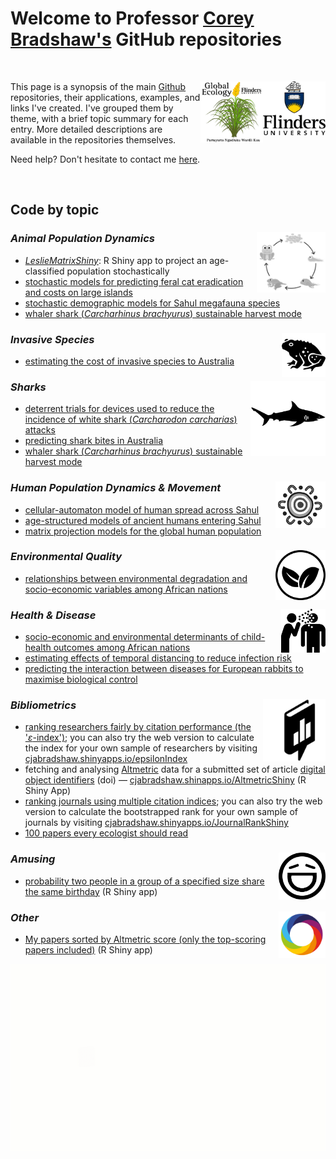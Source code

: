 # Welcome to Professor [Corey Bradshaw's](http://GlobalEcologyFlinders.com/people/#CJAB) GitHub repositories
<br>


[<img src="F_V_CMYK.png" alt="Flinders University" width="100" align="right" />](http://www.flinders.edu.au)
[<img src="GEL Logo Kaurna transparent.png" alt="Global Ecology Laboratory" width="100" align="right" />](http://GlobalEcologyFlinders.com)
This page is a synopsis of the main [Github](https://github.com/cjabradshaw/) repositories, their applications, examples, and links I've created. I've grouped them by theme, with a brief topic summary for each entry. More detailed descriptions are available in the repositories themselves.


Need help? Don't hesitate to contact me [here](mailto:corey.bradshaw@flinders.edu.au).

<br>

## Code by topic

### _Animal Population Dynamics_ <img src="life cycle.png" width="110" align="right" />
- <em>[LeslieMatrixShiny](https://cjabradshaw.shinyapps.io/LeslieMatrixShiny/)</em>: R Shiny app to project an age-classified population stochastically
- [stochastic models for predicting feral cat eradication and costs on large islands](https://github.com/cjabradshaw/FeralCatEradication)
- [stochastic demographic models for Sahul megafauna species](https://github.com/cjabradshaw/MegafaunaSusceptibility)
- [whaler shark (_Carcharhinus brachyurus_) sustainable harvest mode](https://github.com/cjabradshaw/WhalerSharkModel)

### _Invasive Species_ <img src="toad.png" height="70" align="right" />
- [estimating the cost of invasive species to Australia](https://github.com/cjabradshaw/InvasiveSppCostsAustralia)

### _Sharks_  <img src="shark.png" width="120" align="right" />
- [deterrent trials for devices used to reduce the incidence of white shark (_Carcharodon carcharias_) attacks](https://github.com/cjabradshaw/whitesharkdeterrents)
- [predicting shark bites in Australia](https://github.com/cjabradshaw/sharkbite)
- [whaler shark (_Carcharhinus brachyurus_) sustainable harvest mode](https://github.com/cjabradshaw/WhalerSharkModel)

### _Human Population Dynamics & Movement_ <img src="people transparent.png" width="80" align="right" />
- [cellular-automaton model of human spread across Sahul](https://github.com/cjabradshaw/SahulHumanSpread)
- [age-structured models of ancient humans entering Sahul](https://github.com/cjabradshaw/SahulHuman)
- [matrix projection models for the global human population](https://github.com/cjabradshaw/globalhumanmodel)

### _Environmental Quality_ <img src="environment.png" height="80" align="right" />
- [relationships between environmental degradation and socio-economic variables among African nations](https://github.com/cjabradshaw/EnvironRankAfrica)

### _Health & Disease_ <img src="disease.png" height="70" align="right" />
- [socio-economic and environmental determinants of child-health outcomes among African nations](https://github.com/cjabradshaw/AfricaChildHealth)
- [estimating effects of temporal distancing to reduce infection risk](https://github.com/cjabradshaw/COVID19distancing)
- [predicting the interaction between diseases for European rabbits to maximise biological control](https://github.com/cjabradshaw/diseasesynergy)

### _Bibliometrics_  <img src="book black.png" height="100" align="right" />
- [ranking researchers fairly by citation performance (the '_ε_-index')](https://github.com/cjabradshaw/EpsilonIndex); you can also try the web version to calculate the index for your own sample of researchers by visiting [cjabradshaw.shinyapps.io/epsilonIndex](https://cjabradshaw.shinyapps.io/epsilonIndex/)
- fetching and analysing [Altmetric](https://www.altmetric.com/about-altmetrics/what-are-altmetrics/) data for a submitted set of article [digital object identifiers](https://www.doi.org/) (doi) — [cjabradshaw.shinapps.io/AltmetricShiny](https://cjabradshaw.shinyapps.io/AltmetricShiny/) (R Shiny App)
- [ranking journals using multiple citation indices](https://github.com/cjabradshaw/JournalRanks); you can also try the web version to calculate the bootstrapped rank for your own sample of journals by visiting [cjabradshaw.shinyapps.io/JournalRankShiny](https://cjabradshaw.shinyapps.io/JournalRankShiny/)
- [100 papers every ecologist should read](https://github.com/cjabradshaw/HIPE)

### _Amusing_  <img src="amuse.png" height="75" align="right" />
- [probability two people in a group of a specified size share the same birthday](https://github.com/cjabradshaw/SameBirthdayShiny) (R Shiny app)

### _Other_  <img src="altmetric_logo.png" height="75" align="right" />
- [My papers sorted by Altmetric score (only the top-scoring papers included)](https://github.com/cjabradshaw/AltmetricBradshaw/blob/main/altmetric.html) (R Shiny app)


[<img src="animatedCABAH logo.gif" alt="ARC Centre of Excellence for Australian Biodiversity and Heritage" height="300" align="center" />](http://EpicAustralia.org.au)

